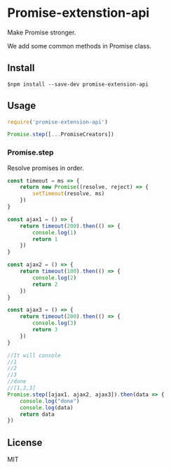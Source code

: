 # Promise-extenstion-api

Make Promise stronger.

We add some common methods in Promise class.

## Install

`$npm install --save-dev promise-extension-api`

## Usage

```js
require('promise-extension-api')

Promise.step([...PromiseCreators])
```

### Promise.step

Resolve promises in order.

```js
const timeout = ms => {
    return new Promise((resolve, reject) => {
        setTimeout(resolve, ms)
    })
}

const ajax1 = () => {
    return timeout(200).then(() => {
        console.log(1)
        return 1
    })
}

const ajax2 = () => {
    return timeout(100).then(() => {
        console.log(2)
        return 2
    })
}

const ajax3 = () => {
    return timeout(200).then(() => {
        console.log(3)
        return 3
    })
}

//It will console
//1
//2
//3
//done
//[1,2,3]
Promise.step([ajax1, ajax2, ajax3]).then(data => {
    console.log("done")
    console.log(data)
    return data
})
```

## License

MIT